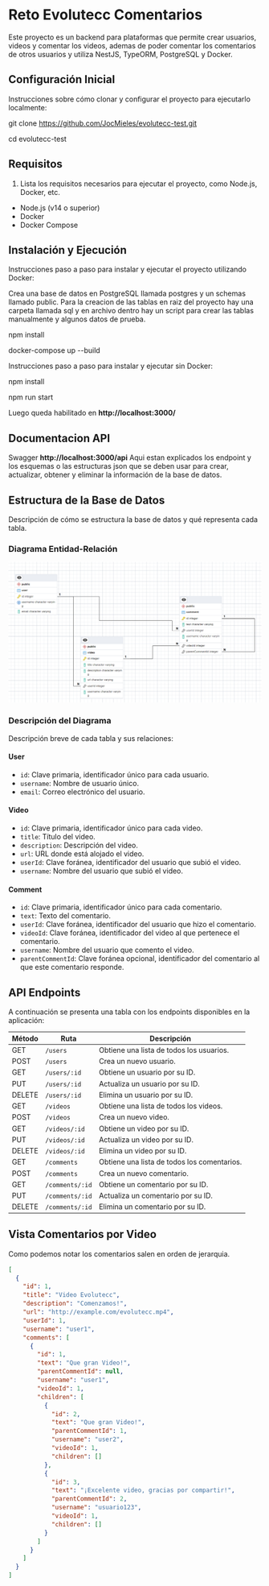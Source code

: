 # Reto Evolutecc Comentarios

Este proyecto es un backend para plataformas que permite crear usuarios, videos y comentar los videos, ademas de poder comentar los comentarios de otros usuarios y utiliza NestJS, TypeORM, PostgreSQL y Docker.

## Configuración Inicial

Instrucciones sobre cómo clonar y configurar el proyecto para ejecutarlo localmente:

git clone https://github.com/JocMieles/evolutecc-test.git

cd evolutecc-test

## Requisitos

1. Lista los requisitos necesarios para ejecutar el proyecto, como Node.js, Docker, etc.

- Node.js (v14 o superior)
- Docker
- Docker Compose

## Instalación y Ejecución

Instrucciones paso a paso para instalar y ejecutar el proyecto utilizando Docker:

Crea una base de datos en PostgreSQL llamada postgres y un schemas llamado public. 
Para la creacion de las tablas en raiz del proyecto hay una carpeta llamada sql y en archivo dentro hay un script para crear las tablas manualmente y algunos datos de prueba.

npm install

docker-compose up --build

Instrucciones paso a paso para instalar y ejecutar sin Docker:

npm install

npm run start

Luego queda habilitado en **http://localhost:3000/**

## Documentacion API 

Swagger **http://localhost:3000/api**
Aqui estan explicados los endpoint y los esquemas o las estructuras json que se deben usar para crear, actualizar, obtener y eliminar la información de la base de datos.

## Estructura de la Base de Datos

Descripción de cómo se estructura la base de datos y qué representa cada tabla.

### Diagrama Entidad-Relación

![Diagrama Entidad-Relación](Diagrama%20Entidad-Relacion.png)

### Descripción del Diagrama

Descripción breve de cada tabla y sus relaciones:

#### User
- `id`: Clave primaria, identificador único para cada usuario.
- `username`: Nombre de usuario único.
- `email`: Correo electrónico del usuario.

#### Video
- `id`: Clave primaria, identificador único para cada video.
- `title`: Título del video.
- `description`: Descripción del video.
- `url`: URL donde está alojado el video.
- `userId`: Clave foránea, identificador del usuario que subió el video.
- `username`: Nombre del usuario que subió el video.

#### Comment
- `id`: Clave primaria, identificador único para cada comentario.
- `text`: Texto del comentario.
- `userId`: Clave foránea, identificador del usuario que hizo el comentario.
- `videoId`: Clave foránea, identificador del video al que pertenece el comentario.
- `username`: Nombre del usuario que comento el video.
- `parentCommentId`: Clave foránea opcional, identificador del comentario al que este comentario responde.

## API Endpoints

A continuación se presenta una tabla con los endpoints disponibles en la aplicación:

| Método | Ruta                    | Descripción                              |
|--------|-------------------------|------------------------------------------|
| GET    | `/users`                | Obtiene una lista de todos los usuarios. |
| POST   | `/users`                | Crea un nuevo usuario.                   |
| GET    | `/users/:id`            | Obtiene un usuario por su ID.            |
| PUT    | `/users/:id`            | Actualiza un usuario por su ID.          |
| DELETE | `/users/:id`            | Elimina un usuario por su ID.            |
| GET    | `/videos`               | Obtiene una lista de todos los videos.   |
| POST   | `/videos`               | Crea un nuevo video.                     |
| GET    | `/videos/:id`           | Obtiene un video por su ID.              |
| PUT    | `/videos/:id`           | Actualiza un video por su ID.            |
| DELETE | `/videos/:id`           | Elimina un video por su ID.              |
| GET    | `/comments`             | Obtiene una lista de todos los comentarios. |
| POST   | `/comments`             | Crea un nuevo comentario.               |
| GET    | `/comments/:id`         | Obtiene un comentario por su ID.        |
| PUT    | `/comments/:id`         | Actualiza un comentario por su ID.      |
| DELETE | `/comments/:id`         | Elimina un comentario por su ID.        |


## Vista Comentarios por Video

Como podemos notar los comentarios salen en orden de jerarquia.

```json
[
  {
    "id": 1,
    "title": "Video Evolutecc",
    "description": "Comenzamos!",
    "url": "http://example.com/evolutecc.mp4",
    "userId": 1,
    "username": "user1",
    "comments": [
      {
        "id": 1,
        "text": "Que gran Video!",
        "parentCommentId": null,
        "username": "user1",
        "videoId": 1,
        "children": [
          {
            "id": 2,
            "text": "Que gran Video!",
            "parentCommentId": 1,
            "username": "user2",
            "videoId": 1,
            "children": []
          },
          {
            "id": 3,
            "text": "¡Excelente video, gracias por compartir!",
            "parentCommentId": 2,
            "username": "usuario123",
            "videoId": 1,
            "children": []
          }
        ]
      }
    ]
  }
]
```